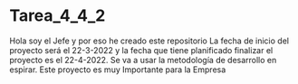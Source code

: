 # Tarea_4_4_2
Hola soy el Jefe y por eso he creado este repositorio La fecha de inicio del proyecto será el 22-3-2022 y la fecha que tiene planificado finalizar el proyecto es el 22-4-2022. Se va a usar la  metodología de desarrollo en espirar. Este proyecto es muy Importante para la Empresa
